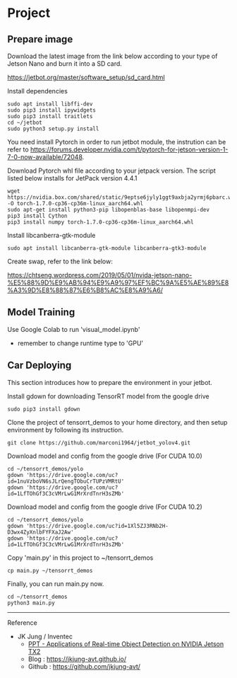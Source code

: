 # Project

## Prepare image

Download the latest image from the link below according to your type of Jetson Nano and burn it into a SD card. 

https://jetbot.org/master/software_setup/sd_card.html

Install dependencies

```
sudo apt install libffi-dev
sudo pip3 install ipywidgets
sudo pip3 install traitlets
cd ~/jetbot
sudo python3 setup.py install
```

You need install Pytorch in order to run jetbot module, the instrution can be refer to https://forums.developer.nvidia.com/t/pytorch-for-jetson-version-1-7-0-now-available/72048.

Download Pytorch whl file according to your jetpack version. The script listed below installs for JetPack version 4.4.1

```
wget https://nvidia.box.com/shared/static/9eptse6jyly1ggt9axbja2yrmj6pbarc.whl -O torch-1.7.0-cp36-cp36m-linux_aarch64.whl
sudo apt-get install python3-pip libopenblas-base libopenmpi-dev 
pip3 install Cython
pip3 install numpy torch-1.7.0-cp36-cp36m-linux_aarch64.whl
```

Install libcanberra-gtk-module
```
sudo apt install libcanberra-gtk-module libcanberra-gtk3-module
```

Create swap, refer to the link below:

https://chtseng.wordpress.com/2019/05/01/nvida-jetson-nano-%E5%88%9D%E9%AB%94%E9%A9%97%EF%BC%9A%E5%AE%89%E8%A3%9D%E8%88%87%E6%B8%AC%E8%A9%A6/

## Model Training

Use Google Colab to run 'visual_model.ipynb'
- remember to change runtime type to 'GPU'



## Car Deploying

This section introduces how to prepare the environment in your jetbot.


Install gdown for downloading TensorRT model from the google drive

```
sudo pip3 install gdown
```

Clone the project of tensorrt_demos to your home directory, and then setup environment by following its instruction.

```
git clone https://github.com/marconi1964/jetbot_yolov4.git
```

Download model and config from the google drive (For CUDA 10.0)
```
cd ~/tensorrt_demos/yolo
gdown 'https://drive.google.com/uc?id=1nuVzboVN6sJLrQengTObuCrTUPzVMRtU'
gdown 'https://drive.google.com/uc?id=1LfTOhGf3C3cVMrLwG1MrXrdTnrH3sZMb'
```

Download model and config from the google drive (For CUDA 10.2)

```
cd ~/tensorrt_demos/yolo
gdown 'https://drive.google.com/uc?id=1Xl5ZJ3RNb2H-D3wx4ZyXnlbFYFXaJ2Aw'
gdown 'https://drive.google.com/uc?id=1LfTOhGf3C3cVMrLwG1MrXrdTnrH3sZMb'
```

Copy 'main.py' in this project to ~/tensorrt_demos

```
cp main.py ~/tensorrt_demos
```

Finally, you can run main.py now.

```
cd ~/tensorrt_demos
python3 main.py
```


------------------
Reference
- JK Jung / Inventec
    - [PPT - Applications of Real-time Object Detection on NVIDIA Jetson TX2](https://on-demand.gputechconf.com/gtc-taiwan/2018/pdf/1-7_General%20Speaker_Inventec_PDF%20For%20Sharing.pdf)
    - Blog : https://jkjung-avt.github.io/
    - Github : https://github.com/jkjung-avt/